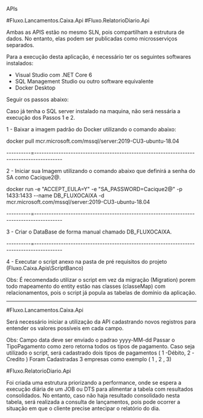 APIs

#Fluxo.Lancamentos.Caixa.Api
#Fluxo.RelatorioDiario.Api

Ambas as APIS estão no mesmo SLN, pois compartilham a estrutura de dados. No entanto, elas podem ser publicadas como microsserviços separados.


Para a execução desta aplicação, é necessário ter os seguintes softwares instalados:

- Visual Studio com .NET Core 6 
- SQL Management Studio ou outro software equivalente
- Docker Desktop 

Seguir os passos abaixo:

Caso já tenha o SQL server instalado na maquina, não será nessária a execução dos Passos 1 e 2.

1 - Baixar a imagem padrão do Docker utilizando o comando abaixo:

docker pull mcr.microsoft.com/mssql/server:2019-CU3-ubuntu-18.04

----------=-----------------------------------------------------------------------------------------

2 - Iniciar sua Imagem utilizando o comando abaixo que definirá a senha do SA como Cacique2@.

docker run -e "ACCEPT_EULA=Y" -e "SA_PASSWORD=Cacique2@"  -p 1433:1433 --name DB_FLUXOCAIXA -d mcr.microsoft.com/mssql/server:2019-CU3-ubuntu-18.04

----------=-----------------------------------------------------------------------------------------

3 - Criar o DataBase de forma manual chamado DB_FLUXOCAIXA. 

----------=-----------------------------------------------------------------------------------------

4 - Executar o script anexo na pasta de pré requisitos do projeto (Fluxo.Caixa.Apis\ScriptBanco)

Obs: É recomendado utilizar o script em vez da migração (Migration) porem todo mapeamento do entity estão nas classes (classeMap) com relacionamentos, pois o script já popula as tabelas de domínio da aplicação.

---------------------------------------------------------------------------------------------------

#Fluxo.Lancamentos.Caixa.Api

Será necessário iniciar a utilização da API cadastrando novos registros para entender os valores possíveis em cada campo.


Obs: Campo data deve ser enviado o padrao yyyy-MM-dd
     Passar o TipoPagamento como zero retorna todos os tipos de pagamento.
     Caso seja utilizado o script, será cadastrado dois tipos de pagamentos ( 1 -Débito,  2 -Credito )
     Foram Cadastradas 3 empresas como exemplo ( 1 , 2 , 3)

#Fluxo.RelatorioDiario.Api

Foi criada uma estrutura priorizando a performance, onde se espera a execução diária de um JOB ou DTS para alimentar a tabela com resultados consolidados. 
No entanto, caso não haja resultado consolidado nesta tabela, será realizada a consulta de lançamentos, pois pode ocorrer a situação em que o cliente precise antecipar o relatório do dia.